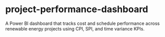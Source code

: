 # project-performance-dashboard
A Power BI dashboard that tracks cost and schedule performance across renewable energy projects using CPI, SPI, and time variance KPIs.

